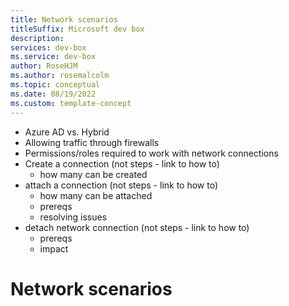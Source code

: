 ```yaml
---
title: Network scenarios
titleSuffix: Microsoft dev box
description: 
services: dev-box
ms.service: dev-box
author: RoseHJM
ms.author: rosemalcolm
ms.topic: conceptual
ms.date: 08/19/2022
ms.custom: template-concept 
---
```


<!-- 
  Customer intent:
	As a dev infra admin I want to learn about networking so that I can set up and support a Dev Box environment.
 -->

- Azure AD vs. Hybrid
- Allowing traffic through firewalls
- Permissions/roles required to work with network connections
- Create a connection (not steps - link to how to)
    - how many can be created
- attach a connection (not steps - link to how to)
    - how many can be attached
    - prereqs
    - resolving issues
- detach network connection (not steps - link to how to)
    - prereqs
    - impact


# Network scenarios